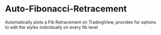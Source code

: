 # Auto-Fibonacci-Retracement
Automatically plots a Fib Retracement on TradingView, provides for options to edit the styles individually on every fib level
